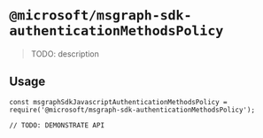# `@microsoft/msgraph-sdk-authenticationMethodsPolicy`

> TODO: description

## Usage

```
const msgraphSdkJavascriptAuthenticationMethodsPolicy = require('@microsoft/msgraph-sdk-authenticationMethodsPolicy');

// TODO: DEMONSTRATE API
```
